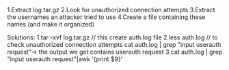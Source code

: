 1.Extract log.tar.gz
2.Look for unauthorized connection attempts
3.Extract the usernames an attacker tried to use
4.Create a file containing these names (and make it organized)

Solutions:
1.tar -xvf log.tar.gz  // this create auth.log file
2.less auth.log  // to check unauthorized connection attempts
  cat auth.log | grep "input userauth request"-> the output we get contains userauth request
3.cat auth.log | grep "input userauth request"|awk '{print $9}'
